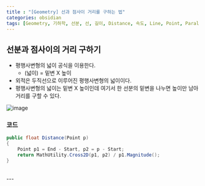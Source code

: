 ```yaml
---
title : "[Geometry] 선과 점사이 거리를 구하는 법"
categories: obsidian
tags: [Geometry, 기하학, 선분, 선, 길이, Distance, 속도, Line, Point, Parallelogram]
---
```


## 선분과 점사이의 거리 구하기
- 평행사변형의 넓이 공식을 이용한다.
    - (넓이) = 밑변 X 높이
- 외적은 두직선으로 이루어진 평행사변형의 넓이이다.
- 평행사변형의 넓이는 밑변 X 높이인데 여기서 한 선분의 밑변을 나누면 높이만 남아 거리를 구할 수 있다.

![image](https://github.com/user-attachments/assets/3797b212-f5d9-4684-bf2f-60925b87d4ad)

### 코드
```cs
public float Distance(Point p)  
{  
    Point p1 = End - Start, p2 = p - Start;  
    return MathUtility.Cross2D(p1, p2) / p1.Magnitude();  
}
```


<br>
---
<br>

<div class="Reference">
<div class="callout-header"> </div>
<p>
</p>
</div>